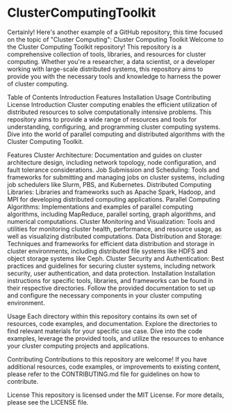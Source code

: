 # ClusterComputingToolkit
 Certainly! Here's another example of a GitHub repository, this time focused on the topic of "Cluster Computing":  Cluster Computing Toolkit Welcome to the Cluster Computing Toolkit repository! This repository is a comprehensive collection of tools, libraries, and resources for cluster computing. 
Whether you're a researcher, a data scientist, or a developer working with large-scale distributed systems, this repository aims to provide you with the necessary tools and knowledge to harness the power of cluster computing.

Table of Contents
Introduction
Features
Installation
Usage
Contributing
License
Introduction
Cluster computing enables the efficient utilization of distributed resources to solve computationally intensive problems. This repository aims to provide a wide range of resources and tools for understanding, configuring, and programming cluster computing systems. Dive into the world of parallel computing and distributed algorithms with the Cluster Computing Toolkit.

Features
Cluster Architecture: Documentation and guides on cluster architecture design, including network topology, node configuration, and fault tolerance considerations.
Job Submission and Scheduling: Tools and frameworks for submitting and managing jobs on cluster systems, including job schedulers like Slurm, PBS, and Kubernetes.
Distributed Computing Libraries: Libraries and frameworks such as Apache Spark, Hadoop, and MPI for developing distributed computing applications.
Parallel Computing Algorithms: Implementations and examples of parallel computing algorithms, including MapReduce, parallel sorting, graph algorithms, and numerical computations.
Cluster Monitoring and Visualization: Tools and utilities for monitoring cluster health, performance, and resource usage, as well as visualizing distributed computations.
Data Distribution and Storage: Techniques and frameworks for efficient data distribution and storage in cluster environments, including distributed file systems like HDFS and object storage systems like Ceph.
Cluster Security and Authentication: Best practices and guidelines for securing cluster systems, including network security, user authentication, and data protection.
Installation
Installation instructions for specific tools, libraries, and frameworks can be found in their respective directories. Follow the provided documentation to set up and configure the necessary components in your cluster computing environment.

Usage
Each directory within this repository contains its own set of resources, code examples, and documentation. Explore the directories to find relevant materials for your specific use case. Dive into the code examples, leverage the provided tools, and utilize the resources to enhance your cluster computing projects and applications.

Contributing
Contributions to this repository are welcome! If you have additional resources, code examples, or improvements to existing content, please refer to the CONTRIBUTING.md file for guidelines on how to contribute.

License
This repository is licensed under the MIT License. For more details, please see the LICENSE file.

